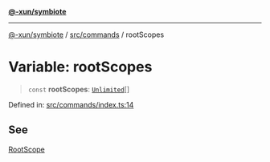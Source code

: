 [**@-xun/symbiote**](../../../README.md)

***

[@-xun/symbiote](../../../README.md) / [src/commands](../README.md) / rootScopes

# Variable: rootScopes

> `const` **rootScopes**: [`Unlimited`](../../configure/enumerations/UnlimitedGlobalScope.md#unlimited)[]

Defined in: [src/commands/index.ts:14](https://github.com/Xunnamius/symbiote/blob/1c36264a9ee1bf4cdf92c895c1434941f105e56c/src/commands/index.ts#L14)

## See

[RootScope](../../configure/enumerations/UnlimitedGlobalScope.md)
